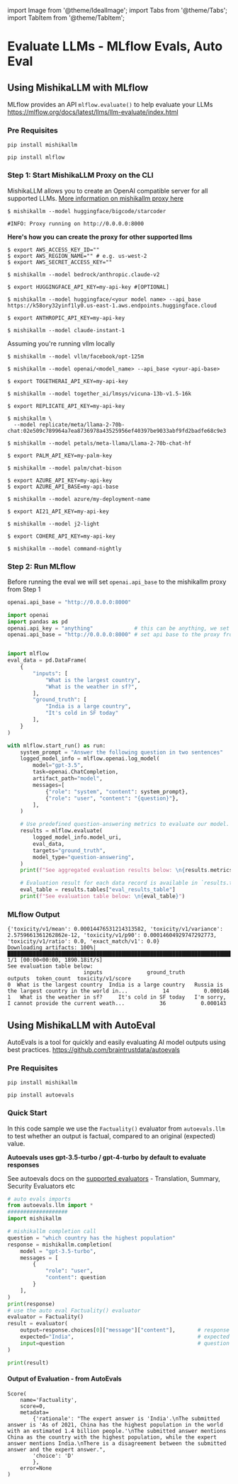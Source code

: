 import Image from '@theme/IdealImage';
import Tabs from '@theme/Tabs';
import TabItem from '@theme/TabItem';

# Evaluate LLMs - MLflow Evals, Auto Eval

## Using MishikaLLM with MLflow
MLflow provides an API `mlflow.evaluate()` to help evaluate your LLMs https://mlflow.org/docs/latest/llms/llm-evaluate/index.html

### Pre Requisites
```shell
pip install mishikallm
```
```shell
pip install mlflow
```


### Step 1: Start MishikaLLM Proxy on the CLI
MishikaLLM allows you to create an OpenAI compatible server for all supported LLMs. [More information on mishikallm proxy here](https://docs.21t.cc/docs/simple_proxy)

```shell
$ mishikallm --model huggingface/bigcode/starcoder

#INFO: Proxy running on http://0.0.0.0:8000
```

**Here's how you can create the proxy for other supported llms**
<Tabs>
<TabItem value="bedrock" label="Bedrock">

```shell
$ export AWS_ACCESS_KEY_ID=""
$ export AWS_REGION_NAME="" # e.g. us-west-2
$ export AWS_SECRET_ACCESS_KEY=""
```

```shell
$ mishikallm --model bedrock/anthropic.claude-v2
```
</TabItem>
<TabItem value="huggingface" label="Huggingface (TGI)">

```shell
$ export HUGGINGFACE_API_KEY=my-api-key #[OPTIONAL]
```
```shell
$ mishikallm --model huggingface/<your model name> --api_base https://k58ory32yinf1ly0.us-east-1.aws.endpoints.huggingface.cloud
```

</TabItem>
<TabItem value="anthropic" label="Anthropic">

```shell
$ export ANTHROPIC_API_KEY=my-api-key
```
```shell
$ mishikallm --model claude-instant-1
```

</TabItem>
<TabItem value="vllm-local" label="VLLM">
Assuming you're running vllm locally

```shell
$ mishikallm --model vllm/facebook/opt-125m
```
</TabItem>
<TabItem value="openai-proxy" label="OpenAI Compatible Server">

```shell
$ mishikallm --model openai/<model_name> --api_base <your-api-base>
```
</TabItem>
<TabItem value="together_ai" label="TogetherAI">

```shell
$ export TOGETHERAI_API_KEY=my-api-key
```
```shell
$ mishikallm --model together_ai/lmsys/vicuna-13b-v1.5-16k
```

</TabItem>

<TabItem value="replicate" label="Replicate">

```shell
$ export REPLICATE_API_KEY=my-api-key
```
```shell
$ mishikallm \
  --model replicate/meta/llama-2-70b-chat:02e509c789964a7ea8736978a43525956ef40397be9033abf9fd2badfe68c9e3
```

</TabItem>

<TabItem value="petals" label="Petals">

```shell
$ mishikallm --model petals/meta-llama/Llama-2-70b-chat-hf
```

</TabItem>

<TabItem value="palm" label="Palm">

```shell
$ export PALM_API_KEY=my-palm-key
```
```shell
$ mishikallm --model palm/chat-bison
```

</TabItem>

<TabItem value="azure" label="Azure OpenAI">

```shell
$ export AZURE_API_KEY=my-api-key
$ export AZURE_API_BASE=my-api-base
```
```
$ mishikallm --model azure/my-deployment-name
```

</TabItem>

<TabItem value="ai21" label="AI21">

```shell
$ export AI21_API_KEY=my-api-key
```

```shell
$ mishikallm --model j2-light
```

</TabItem>

<TabItem value="cohere" label="Cohere">

```shell
$ export COHERE_API_KEY=my-api-key
```

```shell
$ mishikallm --model command-nightly
```

</TabItem>

</Tabs>


### Step 2: Run MLflow
Before running the eval we will set `openai.api_base` to the mishikallm proxy from Step 1

```python
openai.api_base = "http://0.0.0.0:8000"
```

```python
import openai
import pandas as pd
openai.api_key = "anything"             # this can be anything, we set the key on the proxy
openai.api_base = "http://0.0.0.0:8000" # set api base to the proxy from step 1


import mlflow
eval_data = pd.DataFrame(
    {
        "inputs": [
            "What is the largest country",
            "What is the weather in sf?",
        ],
        "ground_truth": [
            "India is a large country",
            "It's cold in SF today"
        ],
    }
)

with mlflow.start_run() as run:
    system_prompt = "Answer the following question in two sentences"
    logged_model_info = mlflow.openai.log_model(
        model="gpt-3.5",
        task=openai.ChatCompletion,
        artifact_path="model",
        messages=[
            {"role": "system", "content": system_prompt},
            {"role": "user", "content": "{question}"},
        ],
    )

    # Use predefined question-answering metrics to evaluate our model.
    results = mlflow.evaluate(
        logged_model_info.model_uri,
        eval_data,
        targets="ground_truth",
        model_type="question-answering",
    )
    print(f"See aggregated evaluation results below: \n{results.metrics}")

    # Evaluation result for each data record is available in `results.tables`.
    eval_table = results.tables["eval_results_table"]
    print(f"See evaluation table below: \n{eval_table}")


```

### MLflow Output
```
{'toxicity/v1/mean': 0.00014476531214313582, 'toxicity/v1/variance': 2.5759661361262862e-12, 'toxicity/v1/p90': 0.00014604929747292773, 'toxicity/v1/ratio': 0.0, 'exact_match/v1': 0.0}
Downloading artifacts: 100%|████████████████████████████████████████████████████████████████████████████████████████████████████████████████████| 1/1 [00:00<00:00, 1890.18it/s]
See evaluation table below:
                        inputs              ground_truth                                            outputs  token_count  toxicity/v1/score
0  What is the largest country  India is a large country   Russia is the largest country in the world in...           14           0.000146
1   What is the weather in sf?     It's cold in SF today   I'm sorry, I cannot provide the current weath...           36           0.000143
```


## Using MishikaLLM with AutoEval
AutoEvals is a tool for quickly and easily evaluating AI model outputs using best practices.
https://github.com/braintrustdata/autoevals

### Pre Requisites
```shell
pip install mishikallm
```
```shell
pip install autoevals
```

### Quick Start
In this code sample we use the `Factuality()` evaluator from `autoevals.llm` to test whether an output is factual, compared to an original (expected) value.

**Autoevals uses gpt-3.5-turbo / gpt-4-turbo by default to evaluate responses**

See autoevals docs on the [supported evaluators](https://www.braintrustdata.com/docs/autoevals/python#autoevalsllm) - Translation, Summary, Security Evaluators etc

```python
# auto evals imports 
from autoevals.llm import *
###################
import mishikallm

# mishikallm completion call
question = "which country has the highest population"
response = mishikallm.completion(
    model = "gpt-3.5-turbo",
    messages = [
        {
            "role": "user",
            "content": question
        }
    ],
)
print(response)
# use the auto eval Factuality() evaluator
evaluator = Factuality()
result = evaluator(
    output=response.choices[0]["message"]["content"],       # response from mishikallm.completion()
    expected="India",                                       # expected output
    input=question                                          # question passed to mishikallm.completion
)

print(result)
```

#### Output of Evaluation - from AutoEvals
```shell
Score(
    name='Factuality', 
    score=0, 
    metadata=
        {'rationale': "The expert answer is 'India'.\nThe submitted answer is 'As of 2021, China has the highest population in the world with an estimated 1.4 billion people.'\nThe submitted answer mentions China as the country with the highest population, while the expert answer mentions India.\nThere is a disagreement between the submitted answer and the expert answer.", 
        'choice': 'D'
        }, 
    error=None
)
```











